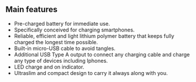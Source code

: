 ## Main features

* Pre-charged battery for immediate use.
* Specifically conceived for charging smartphones.
* Reliable, efficient and light lithium polymer battery that keeps fully charged the longest time possible.
* Built-in micro-USB cable to avoid tangles.
* Additional USB Type A output to connect any charging cable and charge any type of devices including Iphones. 
* LED charge and on indicator.
* Ultraslim and compact design to carry it always along with you. 


